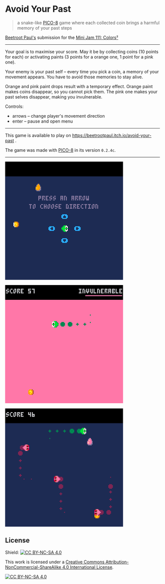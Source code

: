 # Avoid Your Past

> a snake-like [PICO-8](https://www.lexaloffle.com/pico-8.php) game where each collected coin brings a harmful memory of your past steps

[Beetroot Paul\'s](https://beetrootpaul.com) submission for the [Mini Jam 111: Colors²](https://itch.io/jam/mini-jam-111-colors)

---

Your goal is to maximise your score. May it be by collecting coins (10 points for each) or activating paints (3 points for a orange one, 1 point for a pink one).

Your enemy is your past self – every time you pick a coin, a memory of your movement appears. You have to avoid those memories to stay alive.

Orange and pink paint drops result with a temporary effect. Orange paint makes coins disappear, so you cannot pick them. The pink one makes your past selves disappear, making you invulnerable.

Controls:
- arrows – change player's movement direction
- enter – pause and open menu

---

This game is available to play on https://beetrootpaul.itch.io/avoid-your-past .

The game was made with [PICO-8](https://www.lexaloffle.com/pico-8.php) in its version `0.2.4c`.

---

![](./dist/screenshots/screenshot-arrows.png)

![](./dist/screenshots/screenshot-invulnerable.png)

![](./dist/screenshots/screenshot-normal.png)

## License

Shield: [![CC BY-NC-SA 4.0][cc-by-nc-sa-shield]][cc-by-nc-sa]

This work is licensed under a
[Creative Commons Attribution-NonCommercial-ShareAlike 4.0 International License][cc-by-nc-sa].

[![CC BY-NC-SA 4.0][cc-by-nc-sa-image]][cc-by-nc-sa]

[cc-by-nc-sa]: http://creativecommons.org/licenses/by-nc-sa/4.0/
[cc-by-nc-sa-image]: https://licensebuttons.net/l/by-nc-sa/4.0/88x31.png
[cc-by-nc-sa-shield]: https://img.shields.io/badge/License-CC%20BY--NC--SA%204.0-lightgrey.svg
